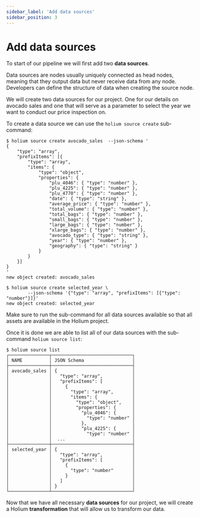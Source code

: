 ```yaml
---
sidebar_label: 'Add data sources'
sidebar_position: 3
---
```


# Add data sources

To start of our pipeline we will first add two **data sources**.

Data sources are nodes usually uniquely connected as head nodes, meaning that they
output data but never receive data from any node. Developers can define the structure
of data when creating the source node.

We will create two data sources for our project. One for our details on avocado sales and one that
will serve as a parameter to select the year we want to conduct our price inspection on. 

To create a data source we can use the `holium source create` sub-command:

```shell
$ holium source create avocado_sales  --json-schema '
{
	"type": "array",
	"prefixItems": [{
		"type": "array",
		"items": {
			"type": "object",
			"properties": {
				"plu_4046": { "type": "number" },
				"plu_4225": { "type": "number" },
				"plu_4770": { "type": "number" },
				"date": { "type": "string" },
				"average_price": { "type": "number" },
				"total_volume": { "type": "number" },
				"total_bags": { "type": "number" },
				"small_bags": { "type": "number" },
				"large_bags": { "type": "number" },
				"xlarge_bags": { "type": "number" },
				"avocado_type": { "type": "string" },
				"year": { "type": "number" },
				"geography": { "type": "string" }
			}
		}
	}]
}
'
new object created: avocado_sales

$ holium source create selected_year \
        --json-schema '{"type": "array", "prefixItems": [{"type": "number"}]}'
new object created: selected_year
```


Make sure to run the sub-command for all data sources available so that all assets are available in the
Holium project.

Once it is done we are able to list all of our data sources with the sub-command `holium source list`:

```shell
$ holium source list
┌───────────────┬──────────────────────────────┐                                                                                
│ NAME          │ JSON Schema                  │                                                                                     
├───────────────┼──────────────────────────────┤                                                                          
│ avocado_sales │ {                            │                                                                       
│               │   "type": "array",           │                      
│               │   "prefixItems": [           │
│               │     {                        │
│               │       "type": "array",       │
│               │       "items": {             │
│               │         "type": "object",    │
│               │         "properties": {      │
│               │           "plu_4046": {      │
│               │             "type": "number" │
│               │           },                 │
│               │           "plu_4225": {      │
│               │             "type": "number" │
│               │  ...                         │
├───────────────┼──────────────────────────────┤
│ selected_year │ {                            │
│               │   "type": "array",           │
│               │   "prefixItems": [           │
│               │     {                        │
│               │       "type": "number"       │
│               │     }                        │
│               │   ]                          │
│               │ }                            │
└───────────────┴──────────────────────────────┘
```

Now that we have all necessary **data sources** for our project, we will create a Holium **transformation**
that will allow us to transform our data.
